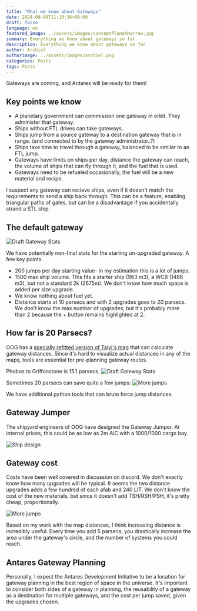 ```yaml
---
title: "What we know about Gateways"
date: 2024-09-09T11:10:36+08:00
draft: false
language: en
featured_image: ../assets/images/conceptPlanetNarrow.jpg
summary: Everything we know about gateways so far
description: Everything we know about gateways so far
author: Archiel
authorimage: ../assets/images/archiel.png
categories: Posts
tags: Posts
---
```


Gateways are coming, and Antares will be ready for them!

## Key points we know

* A planetary government can commission one gateway in orbit. They administer that gateway.
* Ships without FTL drives can take gateways.
* Ships jump from a source gateway to a destination gateway that is in range. (and connected to by the gateway administrator..?)
* Ships take time to travel through a gateway, balanced to be similar to an FTL jump.
* Gateways have limits on ships per day, distance the gateway can reach, the volume of ships that can fly through it, and the fuel that is used. 
* Gateways need to be refueled occasionally, the fuel will be a new material and recipe.

I suspect any gateway can recieve ships, even if it doesn't match the requirements to send a ship back through. This can be a feature, enabling triangular paths of gates, but can be a disadvantage if you accidentally strand a STL ship.

## The default gateway

![Draft Gateway Stats ](/images/draft-gateway-stats.png)

We have potentially non-final stats for the starting un-upgraded gateway. A few key points.

* 200 jumps per day starting value- in my estimation this is a lot of jumps.
* 1500 max ship volume. This fits a starter ship (963 m3), a WCB (1488 m3), but not a standard 2k (2675m). We don't know how much space is added per size upgrade.
* We know nothing about fuel yet.
* Distance starts at 10 parsecs and with 2 upgrades goes to 20 parsecs. We don't know the max number of upgrades, but it's probably more than 2 because the + button remains highlighted at 2.

## How far is 20 Parsecs?

OOG has a [specially refitted version of Taiyi's map](https://oogcapitalmanagement.com/map/) that can calculate gateway distances. Since it's hard to visualize actual distances in any of the maps, tools are essential for pre-planning gateway routes.

Phobos to Griffonstone is 15.1 parsecs.
![Draft Gateway Stats ](http://kortham.net/temp/firefox_SRjXFCI08r.png)

Sometimes 20 parsecs can save quite a few jumps:
![More jumps](http://kortham.net/temp/firefox_9iOliroWBV.png)

We have additional python tools that can brute force jump distances.

## Gateway Jumper

The shipyard engineers of OOG have designed the Gateway Jumper. At internal prices, this could be as low as 2m AIC with a 1000/1000 cargo bay. 

![Ship design ](/images/gateway-jumper.png)


## Gateway cost

Costs have been well covered in discussion on discord. We don't exactly know how many upgrades will be typical. It seems the two distance upgrades adds a few hundred of each afab and 240 LIT. We don't know the cost of the new materials, but since it doesn't add TSH/RSH/PSH, it's pretty cheap, proportionally.

![More jumps](http://kortham.net/temp/firefox_Cq7DW5ZA51.png)

Based on my work with the map distances, I think increasing distance is incredibly useful. Every time you add 5 parsecs, you drastically increase the area under the gateway's circle, and the number of systems you could reach. 

## Antares Gateway Planning

Personally, I expect the Antares Development Initiative to be a location for gateway planning in the best region of space in the universe. It's important to consider both sides of a gateway in planning, the reusability of a gateway as a destination for multiple gateways, and the cost per jump saved, given the upgrades chosen.

